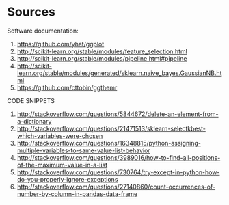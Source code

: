 Sources
=====

Software documentation:

1.  https://github.com/yhat/ggplot
1. http://scikit-learn.org/stable/modules/feature_selection.html
3. http://scikit-learn.org/stable/modules/pipeline.html#pipeline
4. http://scikit-learn.org/stable/modules/generated/sklearn.naive_bayes.GaussianNB.html
5. https://github.com/cttobin/ggthemr

CODE SNIPPETS

1. http://stackoverflow.com/questions/5844672/delete-an-element-from-a-dictionary
2. http://stackoverflow.com/questions/21471513/sklearn-selectkbest-which-variables-were-chosen
3. http://stackoverflow.com/questions/16348815/python-assigning-multiple-variables-to-same-value-list-behavior
4. http://stackoverflow.com/questions/3989016/how-to-find-all-positions-of-the-maximum-value-in-a-list
5. http://stackoverflow.com/questions/730764/try-except-in-python-how-do-you-properly-ignore-exceptions
6. http://stackoverflow.com/questions/27140860/count-occurrences-of-number-by-column-in-pandas-data-frame

